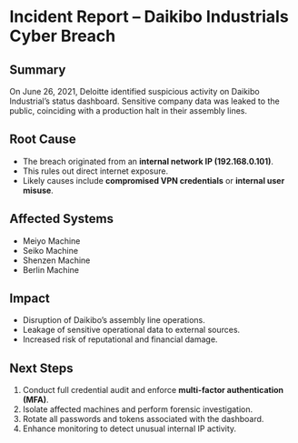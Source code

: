 # Incident Report – Daikibo Industrials Cyber Breach

## Summary
On June 26, 2021, Deloitte identified suspicious activity on Daikibo Industrial’s status dashboard. Sensitive company data was leaked to the public, coinciding with a production halt in their assembly lines.

## Root Cause
- The breach originated from an **internal network IP (192.168.0.101)**.
- This rules out direct internet exposure.
- Likely causes include **compromised VPN credentials** or **internal user misuse**.

## Affected Systems
- Meiyo Machine
- Seiko Machine
- Shenzen Machine
- Berlin Machine

## Impact
- Disruption of Daikibo’s assembly line operations.
- Leakage of sensitive operational data to external sources.
- Increased risk of reputational and financial damage.

## Next Steps
1. Conduct full credential audit and enforce **multi-factor authentication (MFA)**.  
2. Isolate affected machines and perform forensic investigation.  
3. Rotate all passwords and tokens associated with the dashboard.  
4. Enhance monitoring to detect unusual internal IP activity.  
